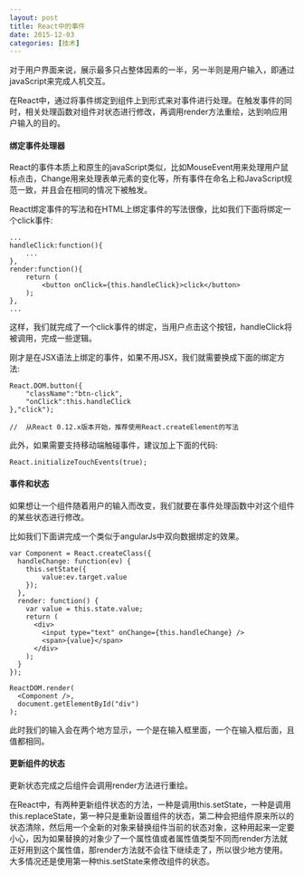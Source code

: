 ```yaml
---
layout: post
title: React中的事件
date: 2015-12-03
categories: [技术]
---
```


对于用户界面来说，展示最多只占整体因素的一半，另一半则是用户输入，即通过javaScript来完成人机交互。

在React中，通过将事件绑定到组件上到形式来对事件进行处理。在触发事件的同时，相关处理函数对组件对状态进行修改，再调用render方法重绘，达到响应用户输入的目的。

#### 绑定事件处理器

React的事件本质上和原生的javaScript类似，比如MouseEvent用来处理用户鼠标点击，Change用来处理表单元素的变化等，所有事件在命名上和JavaScript规范一致，并且会在相同的情况下被触发。

React绑定事件的写法和在HTML上绑定事件的写法很像，比如我们下面将绑定一个click事件:

    ...
    handleClick:function(){
        ...
    },
    render:function(){
        return (
            <button onClick={this.handleClick}>click</button>
        );
    },
    ...
    
这样，我们就完成了一个click事件的绑定，当用户点击这个按钮，handleClick将被调用，完成一些逻辑。

刚才是在JSX语法上绑定的事件，如果不用JSX，我们就需要换成下面的绑定方法:

    React.DOM.button({
        "className":"btn-click",
        "onClick":this.handleClick
    },"click");
    
    //  从React 0.12.x版本开始，推荐使用React.createElement的写法
    
此外，如果需要支持移动端触碰事件，建议加上下面的代码:

    React.initializeTouchEvents(true);
    
#### 事件和状态

如果想让一个组件随着用户的输入而改变，我们就要在事件处理函数中对这个组件的某些状态进行修改。

比如我们下面讲完成一个类似于angularJs中双向数据绑定的效果。

    var Component = React.createClass({
      handleChange: function(ev) {
        this.setState({
            value:ev.target.value
        });
      },
      render: function() {
        var value = this.state.value;
        return (
          <div>
            <input type="text" onChange={this.handleChange} />
            <span>{value}</span>
          </div>
        );
      }
    });
    
    ReactDOM.render(
      <Component />,
      document.getElementById("div")
    );
    
此时我们的输入会在两个地方显示，一个是在输入框里面，一个在输入框后面，且值都相同。

#### 更新组件的状态

更新状态完成之后组件会调用render方法进行重绘。

在React中，有两种更新组件状态的方法，一种是调用this.setState，一种是调用this.replaceState，第一种只是重新设置组件的状态，第二种会把组件原来所以的状态清除，然后用一个全新的对象来替换组件当前的状态对象，这种用起来一定要小心，因为如果替换的对象少了一个属性值或者属性值类型不同而render方法就正好用到这个属性值，那render方法就不会往下继续走了，所以很少地方使用。大多情况还是使用第一种this.setState来修改组件的状态。

